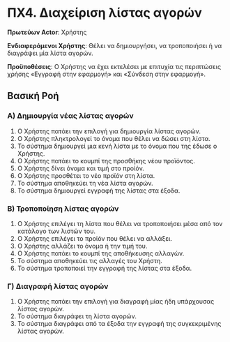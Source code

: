 <h1>ΠΧ4. Διαχείριση λίστας αγορών</h1>

**Πρωτεύων Actor**: Χρήστης

**Ενδιαφερόμενοι Χρήστης**: Θέλει να δημιουργήσει, να τροποποιήσει ή να διαγράψει μία λίστα αγορών.

**Προϋποθέσεις**: Ο Χρήστης να έχει εκτελέσει με επιτυχία τις περιπτώσεις χρήσης «Εγγραφή στην εφαρμογή» και «Σύνδεση στην εφαρμογή».

<h2>Βασική Ροή</h2>

<h3>Α) Δημιουργία νέας λίστας αγορών</h3>

1. Ο Χρήστης πατάει την επιλογή για δημιουργία λίστας αγορών.
2. Ο Χρήστης πληκτρολογεί το όνομα που θέλει να δώσει στη λίστα.
3. Το σύστημα δημιουργεί μια κενή λίστα με το όνομα που της έδωσε ο Χρήστης.
4. Ο Χρήστης πατάει το κουμπί της προσθήκης νέου προϊόντος.
5. Ο Χρήστης δίνει όνομα και τιμή στο προίόν.
6. Ο Χρήστης προσθέτει το νέο προϊόν στη λίστα.
7. Το σύστημα αποθηκεύει τη νέα λίστα αγορών.
8. Το σύστημα δημιουργεί εγγραφή της λίστας στα έξοδα.

<h3>Β) Τροποποίηση λίστας αγορών</h3>

1. Ο Χρήστης επιλέγει τη λίστα που θέλει να τροποποιήσει μέσα από τον κατάλογο των λιστών του.
2. Ο Χρήστης επιλέγει το προίόν που θέλει να αλλάξει.
3. Ο Χρήστης αλλάζει το όνομα ή την τιμή του.
4. Ο Χρήστης πατάει το κουμπί της αποθήκευσης αλλαγών.
5. Το σύστημα αποθηκεύει τις αλλαγές του Χρήστη.
6. Το σύστημα τροποποιεί την εγγραφή της λίστας στα έξοδα.

<h3>Γ) Διαγραφή λίστας αγορών</h3>

1. Ο Χρήστης πατάει την επιλογή για διαγραφή μίας ήδη υπάρχουσας λίστας αγορών.
2. Το σύστημα διαγράφει τη λίστα αγορών.
3. Το σύστημα διαγράφει από τα έξοδα την εγγραφή της συγκεκριμένης λίστας αγορών.